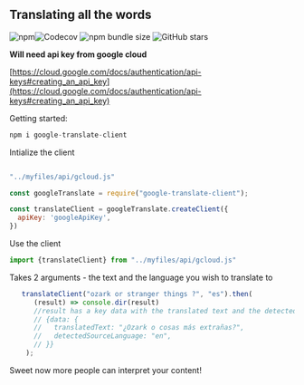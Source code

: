## Translating all the words
![npm](https://img.shields.io/npm/dm/google-translate-client)![Codecov](https://img.shields.io/codecov/c/github/nickfoden/google-translate-client)
![npm bundle size](https://img.shields.io/bundlephobia/min/![Codecov](https://img.shields.io/codecov/c/github/nickfoden/google-translate-client))
![GitHub stars](https://img.shields.io/github/stars/nickfoden/google-translate-client?style=social)



**Will need api key from google cloud** 

[https://cloud.google.com/docs/authentication/api-keys#creating_an_api_key](https://cloud.google.com/docs/authentication/api-keys#creating_an_api_key)

Getting started:

```javascript
npm i google-translate-client
```

Intialize the client

```javascript

"../myfiles/api/gcloud.js"

const googleTranslate = require("google-translate-client");

const translateClient = googleTranslate.createClient({
  apiKey: 'googleApiKey',
})

```

Use the client

```javascript
import {translateClient} from "../myfiles/api/gcloud.js"

```

Takes 2 arguments - the text and the language you wish to translate to

```javascript
   translateClient("ozark or stranger things ?", "es").then(
      (result) => console.dir(result)
      //result has a key data with the translated text and the detected source language
      // {data: {
      //   translatedText: "¿Ozark o cosas más extrañas?",
      //   detectedSourceLanguage: "en",
      // }}
    );
```

Sweet now more people can interpret your content!
